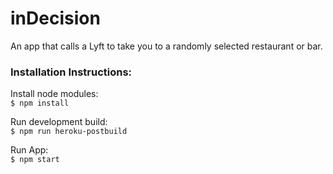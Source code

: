 # inDecision
An app that calls a Lyft to take you to a randomly selected restaurant or bar.


### Installation Instructions:

Install node modules:
<br>
`$ npm install `

Run development build:
<br>
`$ npm run heroku-postbuild`

Run App:
<br>
`$ npm start`
